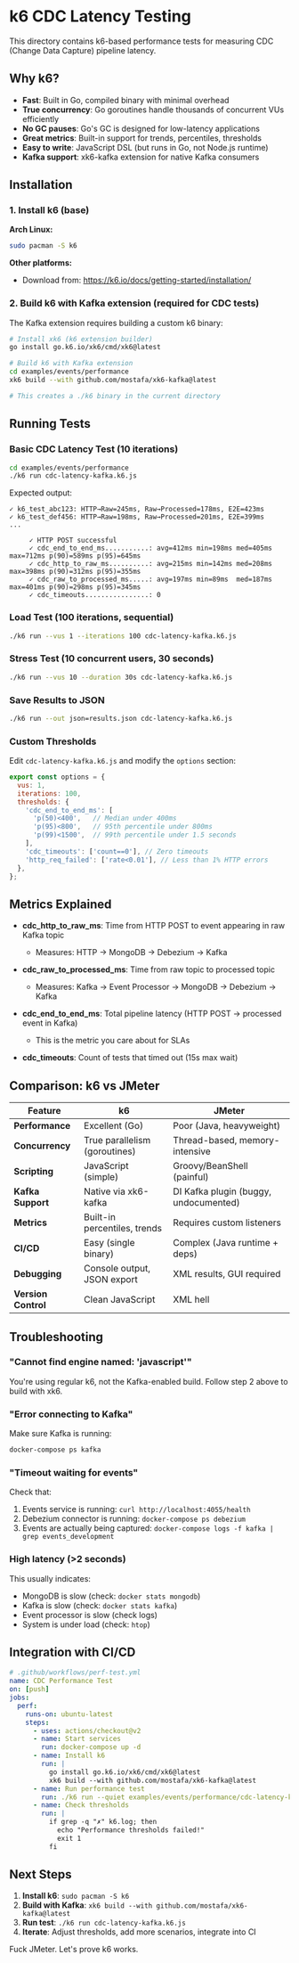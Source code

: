 # k6 CDC Latency Testing

This directory contains k6-based performance tests for measuring CDC (Change Data Capture) pipeline latency.

## Why k6?

- **Fast**: Built in Go, compiled binary with minimal overhead
- **True concurrency**: Go goroutines handle thousands of concurrent VUs efficiently
- **No GC pauses**: Go's GC is designed for low-latency applications
- **Great metrics**: Built-in support for trends, percentiles, thresholds
- **Easy to write**: JavaScript DSL (but runs in Go, not Node.js runtime)
- **Kafka support**: xk6-kafka extension for native Kafka consumers

## Installation

### 1. Install k6 (base)

**Arch Linux:**
```bash
sudo pacman -S k6
```

**Other platforms:**
- Download from: https://k6.io/docs/getting-started/installation/

### 2. Build k6 with Kafka extension (required for CDC tests)

The Kafka extension requires building a custom k6 binary:

```bash
# Install xk6 (k6 extension builder)
go install go.k6.io/xk6/cmd/xk6@latest

# Build k6 with Kafka extension
cd examples/events/performance
xk6 build --with github.com/mostafa/xk6-kafka@latest

# This creates a ./k6 binary in the current directory
```

## Running Tests

### Basic CDC Latency Test (10 iterations)

```bash
cd examples/events/performance
./k6 run cdc-latency-kafka.k6.js
```

Expected output:
```
✓ k6_test_abc123: HTTP→Raw=245ms, Raw→Processed=178ms, E2E=423ms
✓ k6_test_def456: HTTP→Raw=198ms, Raw→Processed=201ms, E2E=399ms
...

     ✓ HTTP POST successful
     ✓ cdc_end_to_end_ms...........: avg=412ms min=198ms med=405ms max=712ms p(90)=589ms p(95)=645ms
     ✓ cdc_http_to_raw_ms..........: avg=215ms min=142ms med=208ms max=398ms p(90)=312ms p(95)=355ms
     ✓ cdc_raw_to_processed_ms.....: avg=197ms min=89ms  med=187ms max=401ms p(90)=298ms p(95)=345ms
     ✓ cdc_timeouts................: 0
```

### Load Test (100 iterations, sequential)

```bash
./k6 run --vus 1 --iterations 100 cdc-latency-kafka.k6.js
```

### Stress Test (10 concurrent users, 30 seconds)

```bash
./k6 run --vus 10 --duration 30s cdc-latency-kafka.k6.js
```

### Save Results to JSON

```bash
./k6 run --out json=results.json cdc-latency-kafka.k6.js
```

### Custom Thresholds

Edit `cdc-latency-kafka.k6.js` and modify the `options` section:

```javascript
export const options = {
  vus: 1,
  iterations: 100,
  thresholds: {
    'cdc_end_to_end_ms': [
      'p(50)<400',   // Median under 400ms
      'p(95)<800',   // 95th percentile under 800ms
      'p(99)<1500',  // 99th percentile under 1.5 seconds
    ],
    'cdc_timeouts': ['count==0'], // Zero timeouts
    'http_req_failed': ['rate<0.01'], // Less than 1% HTTP errors
  },
};
```

## Metrics Explained

- **cdc_http_to_raw_ms**: Time from HTTP POST to event appearing in raw Kafka topic
  - Measures: HTTP → MongoDB → Debezium → Kafka

- **cdc_raw_to_processed_ms**: Time from raw topic to processed topic
  - Measures: Kafka → Event Processor → MongoDB → Debezium → Kafka

- **cdc_end_to_end_ms**: Total pipeline latency (HTTP POST → processed event in Kafka)
  - This is the metric you care about for SLAs

- **cdc_timeouts**: Count of tests that timed out (15s max wait)

## Comparison: k6 vs JMeter

| Feature | k6 | JMeter |
|---------|----|----|
| **Performance** | Excellent (Go) | Poor (Java, heavyweight) |
| **Concurrency** | True parallelism (goroutines) | Thread-based, memory-intensive |
| **Scripting** | JavaScript (simple) | Groovy/BeanShell (painful) |
| **Kafka Support** | Native via xk6-kafka | DI Kafka plugin (buggy, undocumented) |
| **Metrics** | Built-in percentiles, trends | Requires custom listeners |
| **CI/CD** | Easy (single binary) | Complex (Java runtime + deps) |
| **Debugging** | Console output, JSON export | XML results, GUI required |
| **Version Control** | Clean JavaScript | XML hell |

## Troubleshooting

### "Cannot find engine named: 'javascript'"
You're using regular k6, not the Kafka-enabled build. Follow step 2 above to build with xk6.

### "Error connecting to Kafka"
Make sure Kafka is running:
```bash
docker-compose ps kafka
```

### "Timeout waiting for events"
Check that:
1. Events service is running: `curl http://localhost:4055/health`
2. Debezium connector is running: `docker-compose ps debezium`
3. Events are actually being captured: `docker-compose logs -f kafka | grep events_development`

### High latency (>2 seconds)
This usually indicates:
- MongoDB is slow (check: `docker stats mongodb`)
- Kafka is slow (check: `docker stats kafka`)
- Event processor is slow (check logs)
- System is under load (check: `htop`)

## Integration with CI/CD

```yaml
# .github/workflows/perf-test.yml
name: CDC Performance Test
on: [push]
jobs:
  perf:
    runs-on: ubuntu-latest
    steps:
      - uses: actions/checkout@v2
      - name: Start services
        run: docker-compose up -d
      - name: Install k6
        run: |
          go install go.k6.io/xk6/cmd/xk6@latest
          xk6 build --with github.com/mostafa/xk6-kafka@latest
      - name: Run performance test
        run: ./k6 run --quiet examples/events/performance/cdc-latency-kafka.k6.js
      - name: Check thresholds
        run: |
          if grep -q "✗" k6.log; then
            echo "Performance thresholds failed!"
            exit 1
          fi
```

## Next Steps

1. **Install k6**: `sudo pacman -S k6`
2. **Build with Kafka**: `xk6 build --with github.com/mostafa/xk6-kafka@latest`
3. **Run test**: `./k6 run cdc-latency-kafka.k6.js`
4. **Iterate**: Adjust thresholds, add more scenarios, integrate into CI

Fuck JMeter. Let's prove k6 works.
